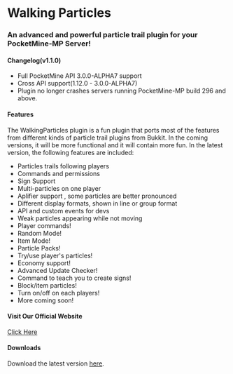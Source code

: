 # Walking Particles

### An advanced and powerful particle trail plugin for your PocketMine-MP Server!

#### Changelog(v1.1.0)
- Full PocketMine API 3.0.0-ALPHA7 support
- Cross API support(1.12.0 - 3.0.0-ALPHA7)
- Plugin no longer crashes servers running PocketMine-MP build 296 and above.

#### Features
The WalkingParticles plugin is a fun plugin that ports most of the features from different kinds of particle trail plugins from Bukkit. In the coming versions, it will be more functional and it will contain more fun. In the latest version, the following features are included:

- Particles trails following players
- Commands and permissions
- Sign Support
- Multi-particles on one player
- Aplifier support , some particles are better pronounced
- Different display formats, shown in line or group format
- API and custom events for devs
- Weak particles appearing while not moving
- Player commands!
- Random Mode!
- Item Mode!
- Particle Packs!
- Try/use player's particles!
- Economy support!
- Advanced Update Checker!
- Command to teach you to create signs!
- Block/item particles!
- Turn on/off on each players!
- More coming soon!

#### Visit Our Official Website
[Click Here](https://ztechnetwork.wixsite.com/tech)

#### Downloads
Download the latest version [here](https://github.com/LeronDoesGM/WalkingParticles/releases).

